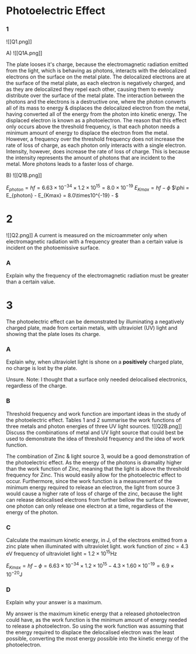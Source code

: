 # Photoelectric Effect

### 1
![[Q1.png]]

A)
![[Q1A.png]]

The plate looses it's charge, because the electromagnetic radiation emitted from the light, which is behaving as photons, interacts with the delocalized electrons on the surface on the metal plate. The delocalized electrons are at the surface of the metal plate, as each electron is negatively charged, and as they are delocalized they repel each other, causing them to evenly distribute over the surface of the metal plate.
The interaction between the photons and the electrons is a destructive one, where the photon converts all of its mass to energy & displaces the delocalized electron from the metal, having converted all of the energy from the photon into kinetic energy. The displaced electron is known as a photoelectron.
The reason that this effect only occurs above the threshold frequency, is that each photon needs a minimum amount of energy to displace the electron from the metal. However, a frequency over the threshold frequency does not increase the rate of loss of charge, as each photon only interacts with a single electron.
Intensity, however, does increase the rate of loss of charge. This is because the intensity represents the amount of photons that are incident to the metal. More photons leads to a faster loss of charge.

B)
![[Q1B.png]]

$E_{photon} = hf = 6.63\times10^{-34}\times1.2\times10^{15} = 8.0\times10^{-19}$
$E_{Kmax} = hf - \phi$
$\phi = E_{photon} - E_{Kmax} = 8.0\times10^{-19} - $

# 2
![[Q2.png]]
A current is measured on the microammeter only when electromagnetic radiation with a frequency greater than a certain value is incident on the photoemissive surface.

### A
Explain why the frequency of the electromagnetic radiation must be greater than a certain value.

# 3
The photoelectric effect can be demonstrated by illuminating a negatively charged plate, made from certain metals, with ultraviolet (UV) light and showing that the plate loses its charge.

### A
Explain why, when ultraviolet light is shone on a **positively** charged plate, no charge is lost by the plate.

Unsure.
Note: I thought that a surface only needed delocalised electronics, regardless of the charge.

### B
Threshold frequency and work function are important ideas in the study of the photoelectric effect.
Tables 1 and 2 summarise the work functions of three metals and photon energies of three UV light sources.
![[Q2B.png]]
Discuss the combinations of metal and UV light source that could best be used to demonstrate the idea of threshold frequency and the idea of work function.

The combination of Zinc & light source 3, would be a good demonstration of the photoelectric effect. As the energy of the photons is dramality higher than the work function of Zinc, meaning that the light is above the threshold frequency for Zinc. This would easily allow for the photoelectric effect to occur. Furthermore, since the work function is a measurement of the minimum energy required to release an electron, the light from source 3 would cause a higher rate of loss of charge of the zinc, because the light can release delocalised electrons from further bellow the surface. However, one photon can only release one electron at a time, regardless of the energy of the photon.

### C
Calculate the maximum kinetic energy, in J, of the electrons emitted from a zinc plate when illuminated with ultraviolet light.
work function of zinc = 4.3 eV
frequency of ultraviolet light = $1.2\times10^{15}$Hz

$E_{Kmax} = hf - \phi = 6.63\times10^{-34}\times1.2\times10^{15} - 4.3\times1.60\times10^{-19} = 6.9\times10^{-20}$J

### D
Explain why your answer is a maximum.

My answer is the maximum kinetic energy that a released photoelectron could have, as the work function is the minimum amount of energy needed to release a photoelectron. So using the work function was assuming that the energy required to displace the delocalised electron was the least possible, converting the most energy possible into the kinetic energy of the photoelectron.
